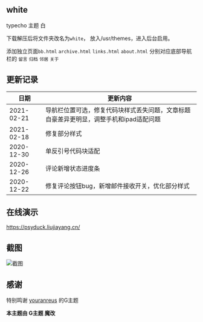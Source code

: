 ## white

typecho 主题 白

下载解压后将文件夹改名为`white`， 放入/usr/themes，进入后台启用。

添加独立页面`bb.html` `archive.html` `links.html` `about.html` 分别对应底部导航栏的 `留言` `归档` `邻居` `关于`

## 更新记录   

|  日期   | 更新内容  |
|  ----  | ----  |
| 2021-02-21  | 导航栏位置可选，修复代码块样式丢失问题，文章标题自豪差异更明显，调整手机和ipad适配问题|      |
| 2021-02-18  | 修复部分样式      |
| 2020-12-30  | 单反引号代码块适配 |
| 2020-12-26  | 评论新增状态进度条 |
| 2020-12-22  | 修复评论按钮bug，新增邮件接收开关，优化部分样式 |

## 在线演示

https://psyduck.liujiayang.cn/   


## 截图

![截图](https://www.liujiayang.cn/psyduck/screenshot.png)   

## 感谢  

特别鸣谢 [youranreus](https://github.com/youranreus/G) 的G主题

**本主题由 G主题 魔改**
